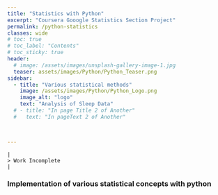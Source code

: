 ```yaml
---
title: "Statistics with Python"
excerpt: "Coursera Gooogle Statistics Section Project"
permalink: /python-statistics
classes: wide
# toc: true
# toc_label: "Contents"
# toc_sticky: true
header:
  # image: /assets/images/unsplash-gallery-image-1.jpg
  teaser: assets/images/Python/Python_Teaser.png
sidebar:
  - title: "Various statistical methods"
    image: /assets/images/Python/Python_Logo.png
    image_alt: "logo"
    text: "Analysis of Sleep Data"
  # - title: "In page Title 2 of Another"
  #   text: "In pageText 2 of Another"


     
---
```


```
|
> Work Incomplete
|
```

### Implementation of various statistical concepts with python

<script src="https://gist.github.com/bhanu-thakur/32a2ef3435620b33f6c09ef3c2583b44.js"></script>